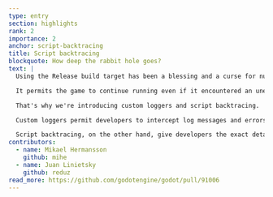 ```yaml
---
type: entry
section: highlights
rank: 2
importance: 2
anchor: script-backtracing
title: Script backtracing
blockquote: How deep the rabbit hole goes?
text: |
  Using the Release build target has been a blessing and a curse for numerous developers.

  It permits the game to continue running even if it encountered an unexpected error, enhancing the players' experience. But it prevents the developers to get crucial information that is sorely needed to iron out issues.

  That's why we're introducing custom loggers and script backtracing.

  Custom loggers permit developers to intercept log messages and errors. That enables the possibility of creating a bug reporting tool from within your game.

  Script backtracing, on the other hand, give developers the exact detail on where an issue happened in the code. Those are available in the Release build as well. (just make sure that the _Debug > Settings > GDScript > Always Track Call Stacks_ project setting is enabled)
contributors:
  - name: Mikael Hermansson
    github: mihe
  - name: Juan Linietsky
    github: reduz
read_more: https://github.com/godotengine/godot/pull/91006
---
```

